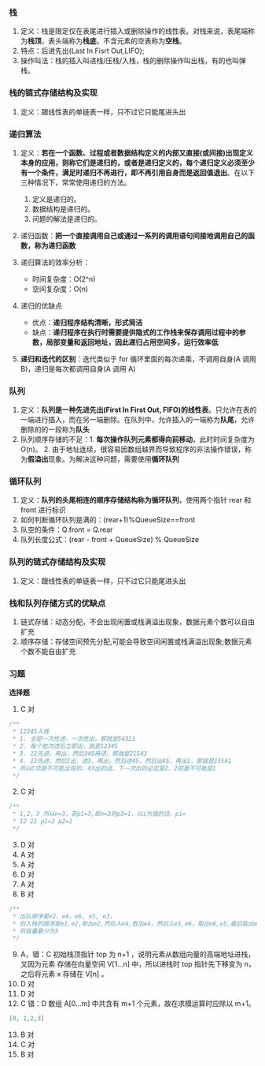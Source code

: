 ### 栈

1. 定义：栈是限定仅在表尾进行插入或删除操作的线性表。对栈来说，表尾端称为**栈顶**，表头端称为**栈底**，不含元素的空表称为**空栈**。
2. 特点：后进先出(Last In Fisrt Out,LIFO);
3. 操作叫法：栈的插入叫进栈/压栈/入栈，栈的删除操作叫出栈，有的也叫弹栈。

### 栈的链式存储结构及实现

1. 定义：跟线性表的单链表一样，只不过它只能尾进头出

### 递归算法

1. 定义：**若在一个函数、过程或者数据结构定义的内部又直接(或间接)出现定义本身的应用，则称它们是递归的，或者是递归定义的，每个递归定义必须至少有一个条件，满足时递归不再进行，即不再引用自身而是返回值退出**。在以下三种情况下，常常使用递归的方法。

   1. 定义是递归的。
   2. 数据结构是递归的。
   3. 问题的解法是递归的。

2. 递归函数：**把一个直接调用自己或通过一系列的调用语句间接地调用自己的函数，称为递归函数**
3. 递归算法的效率分析：
   - 时间复杂度：O(2^n)
   - 空间复杂度：O(n)
4. 递归的优缺点
   - 优点：**递归程序结构清晰，形式简洁**
   - 缺点：**递归程序在执行时需要提供隐式的工作栈来保存调用过程中的参数，局部变量和返回地址，因此递归占用空间多，运行效率低**
5. **递归和迭代的区别**：迭代类似于 for 循环里面的每次递乘，不调用自身(A 调用 B)，递归是每次都调用自身(A 调用 A)

### 队列

1. 定义：**队列是一种先进先出(First In First Out, FIFO)的线性表**。只允许在表的一端进行插入，而在另一端删除。在队列中，允许插入的一端称为**队尾**，允许删除的的一段称为**队头**
2. 队列顺序存储的不足：1. **每次操作队列元素都得向前移动**，此时时间复杂度为 O(n)。 2. 由于地址连续，很容易因数组越界而导致程序的非法操作错误，称为**假溢出**现象。为解决这种问题，需要使用**循环队列**

### 循环队列

1. 定义：**队列的头尾相连的顺序存储结构称为循环队列**，使用两个指针 rear 和 front 进行标识
2. 如何判断循环队列是满的：(rear+1)%QueueSize==front
3. 队空的条件：Q.front = Q.rear
4. 队列长度公式：(rear - front + QueueSize) % QueueSize

### 队列的链式存储结构及实现

1. 定义：跟线性表的单链表一样，只不过它只能尾进头出

### 栈和队列存储方式的优缺点

1. 链式存储：动态分配，不会出现闲置或栈满溢出现象，数据元素个数可以自由扩充
2. 顺序存储：存储空间预先分配,可能会导致空间闲置或栈满溢出现象;数据元素个数不能自由扩充

### 习题

**选择题**

1. C 对

```c
/**
 * 12345入栈
 * 1. 全部一次性进，一次性出，那就是54321
 * 2. 每个依次进后立即出，就是12345
 * 3. 12先进，再出，然后345再进，那就是21543
 * 4. 12先进，然后2出，进3，再出，然后进45，然后出45，再出1，那就是23541
 * 所以C项是不可能出现的，43出的话，下一次出的必定是2，2前面不可能是1
 */
```

2. C 对

```C
/**
 * 1,2，3 所以n=3，若p1=3,即n=3则p3=1，以i为值的话，pi=
 * 12 21 p1=2 p2=1
 */
```

3. D 对
4. A 对
5. A 对
6. D 对
7. A 对
8. B 对

```c
/**
 * 出队顺序是e2，e4，e6, e5, e1，
 * 则入栈的顺序是e1,e2,取出e2,然后入e4,取出e4，然后入e5,e6，取出e6,e5,最后取出e1
 * 则容量最少为3
 */
```

9. A，错：C 初始栈顶指针 top 为 n+1 ，说明元素从数组向量的高端地址进栈，又因为元素
   存储在向量空间 V[1…n] 中，所以进栈时 top 指针先下移变为 n，之后将元素 x 存储在 V[n] 。
10. D 对
11. D 对
12. C 错：D 数组 A[0…m] 中共含有 m+1 个元素，故在求模运算时应除以 m+1。

```C
[0, 1,2,3]
```

13. B 对
14. C 对
15. B 对
